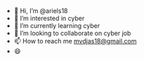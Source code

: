 - 👋 Hi, I’m @ariels18
- 👀 I’m interested in cyber
- 🌱 I’m currently learning cyber
- 💞️ I’m looking to collaborate on cyber job
- 📫 How to reach me mvdjas18@gmail.com
- 😄 

<!---
ariels18/ariels18 is a ✨ special ✨ repository because its `README.md` (this file) appears on your GitHub profile.
You can click the Preview link to take a look at your changes.
--->
